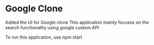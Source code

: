 # Google Clone

Added the UI for Google clone
This application mainly focuses on the search functionality using google custom API

To run this application, use
    npm start
